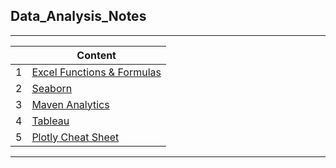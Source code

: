 ## Data_Analysis_Notes

***
||Content|
|---|---|
|1|[Excel Functions & Formulas](https://github.com/achannaung/Data_Analysis/tree/main/Excel)|
|2|[Seaborn](https://github.com/achannaung/Data_Analysis/tree/main/Seaborn)|
|3|[Maven Analytics](https://github.com/achannaung/Data_Analysis/tree/main/Maven_Analytics)|
|4|[Tableau](https://github.com/achannaung/Data_Analysis/blob/main/MIMU_Tableau2021_UserManual_Jan2022.pdf)|
|5|[Plotly Cheat Sheet](https://github.com/achannaung/Data_Analysis/blob/main/python_cheat_sheet.pdf)|



***
